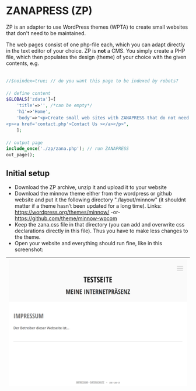 # ZANAPRESS (ZP)
ZP is an adapter to use WordPress themes (WPTA) to create small websites that don't need to be maintained.

The web pages consist of one php-file each, which you can adapt directly in the text editor of your choice. ZP is **not** a CMS. You simply create a PHP file, which then populates the design (theme) of your choice with the given contents, e.g.

```php

//$noindex=true; // do you want this page to be indexed by robots?

// define content
$GLOBALS['zdata']=[
    'title'=>'', /*can be empty*/ 
    'h1'=>'Home', 
    'body'=>"<p>Create small web sites with ZANAPRESS that do not need to be maintained.</p>
<p><a href='contact.php'>Contact Us ></a></p>",
    ];

// output page
include_once('./zp/zana.php'); // run ZANAPRESS
out_page(); 
```
## Initial setup

- Download the ZP archive, unzip it and upload it to your website
- Download the minnow theme either from the wordpress or github website and put it the following directory "./layout/minnow" (it shouldnt matter if a theme hasn’t been updated for a long time). Links: https://wordpress.org/themes/minnow/ -or- https://github.com/theme/minnow-wpcom
- Keep the zana.css file in that directory (you can add and overwrite css declarations directly in this file). Thus you have to make less changes to the theme.
- Open your website and everything should run fine, like in this screenshot:

| ![Screenshot](https://raw.githubusercontent.com/SirDagen/zp-wpta/main/img/screenshot_minnow.png)
| ------ |
